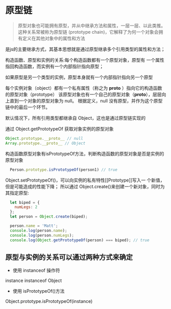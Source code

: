 # 原型链

> 原型对象也可能拥有原型，并从中继承方法和属性，一层一层、以此类推。这种关系常被称为原型链 (prototype chain)，它解释了为何一个对象会拥有定义在其他对象中的属性和方法

是js的主要继承方式，其基本思想就是通过原型继承多个引用类型的属性和方法；

构造函数、原型和实例的关系:每个构造函数都有一个原型对象，原型有 一个属性指回构造函数，而实例有一个内部指针指向原型；

如果原型是另一个类型的实例，原型本身就有一个内部指针指向另一个原型

每个实例对象（object）都有一个私有属性（称之为 __proto__ ）指向它的构造函数的原型对象（prototype）
该原型对象也有一个自己的原型对象（__proto__），层层向上直到一个对象的原型对象为 null。
根据定义，null 没有原型，并作为这个原型链中的最后一个环节。

默认情况下，所有引用类型都继承自 Object，这也是通过原型链实现的

通过 Object.getPrototypeOf 获取对象实例的原型对象

```js
Object.prototype.__proto__ // null
Array.prototype.__proto__ // Object
```

构造函数原型对象有isPrototypeOf方法，判断构造函数的原型对象是否是实例的原型对象

```js
  Person.prototype.isPrototypeOf(person1) // true
```

Object.setPrototypeOf()，可以向实例的私有特性[[Prototype]]写入一 个新值，但是可能造成的性能下降；
所以通过 Object.create()来创建一个新对象，同时为其指定原型:

```js
  let biped = {
    numLegs: 2
  };
  let person = Object.create(biped);

  person.name = 'Matt';
  console.log(person.name);
  console.log(person.numLegs); 
  console.log(Object.getPrototypeOf(person) === biped); // true
```

## 原型与实例的关系可以通过两种方式来确定

- 使用 instanceof 操作符

instance instanceof Object

- 使用 isPrototypeOf()方法

Object.prototype.isPrototypeOf(instance)
